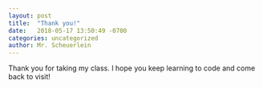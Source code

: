 ```yaml
---
layout: post
title:  "Thank you!"
date:   2018-05-17 13:50:49 -0700
categories: uncategorized
author: Mr. Scheuerlein
---
```


Thank you for taking my class. I hope you keep learning to code and come back to visit!
